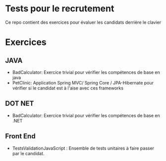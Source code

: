 ﻿# Tests pour le recrutement
Ce repo contient des exercices pour évaluer les candidats derrière le clavier

# Exercices

## JAVA
- BadCalculator: Exercice trivial pour vérifier les compétences de base en java
- PetClinic: Application Spring MVC/ Spring Core / JPA-Hibernate pour vérifier si le candidat est à l'aise avec ces frameworks

## DOT NET
- BadCalculator: Exercice trivial pour vérifier les compétences de base en .NET

## Front End
- TestsValidationJavaScript : Ensemble de tests unitaires à faire passer par le candidat.
